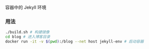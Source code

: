 容器中的 Jekyll 环境

### 用法

```bash
./build.sh # 构建镜像
cd blog # 进入博客目录
docker run -it -v $(pwd):/blog --net host jekyll-env # 启动容器
```